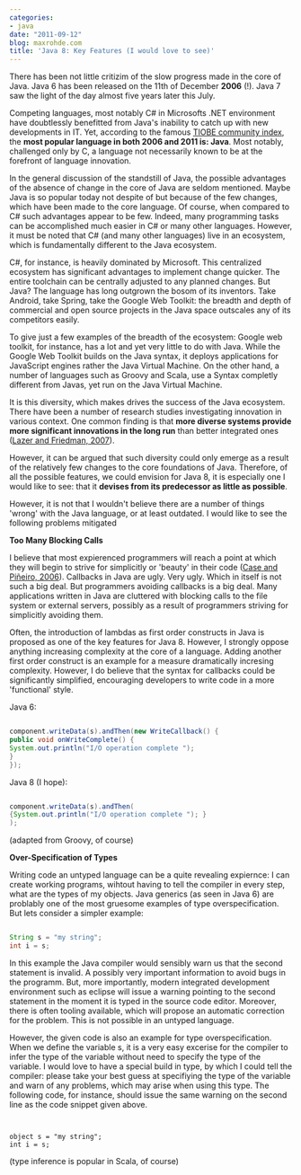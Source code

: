 ```yaml
---
categories:
- java
date: "2011-09-12"
blog: maxrohde.com
title: 'Java 8: Key Features (I would love to see)'
---
```


There has been not little critizim of the slow progress made in the core of Java. Java 6 has been released on the 11th of December **2006** (!). Java 7 saw the light of the day almost five years later this July.

Competing languages, most notably C# in Microsofts .NET environment have doubtlessly benefitted from Java's inability to catch up with new developments in IT. Yet, according to the famous [TIOBE community index](http://www.tiobe.com 'TIOBE'), the **most popular language in both 2006 and 2011 is: Java**. Most notably, challenged only by C, a language not necessarily known to be at the forefront of language innovation.

In the general discussion of the standstill of Java, the possible advantages of the absence of change in the core of Java are seldom mentioned. Maybe Java is so popular today not despite of but because of the few changes, which have been made to the core language. Of course, when compared to C# such advantages appear to be few. Indeed, many programming tasks can be accomplished much easier in C# or many other languages. However, it must be noted that C# (and many other languages) live in an ecosystem, which is fundamentally different to the Java ecosystem.

C#, for instance, is heavily dominated by Microsoft. This centralized ecosystem has significant advantages to implement change quicker. The entire toolchain can be centrally adjusted to any planned changes. But Java? The language has long outgrown the bosom of its inventors. Take Android, take Spring, take the Google Web Toolkit: the breadth and depth of commercial and open source projects in the Java space outscales any of its competitors easily.

To give just a few examples of the breadth of the ecosystem: Google web toolkit, for instance, has a lot and yet very little to do with Java. While the Google Web Toolkit builds on the Java syntax, it deploys applications for JavaScript engines rather the Java Virtual Machine. On the other hand, a number of languages such as Groovy and Scala, use a Syntax completly different from Javas, yet run on the Java Virtual Machine.

It is this diversity, which makes drives the success of the Java ecosystem. There have been a number of research studies investigating innovation in various context. One common finding is that **more diverse systems provide more significant innovations in the long run** than better integrated ones ([Lazer and Friedman, 2007](http://www.citeulike.org/user/mxro/article/9321108)).

However, it can be argued that such diversity could only emerge as a result of the relatively few changes to the core foundations of Java. Therefore, of all the possible features, we could envision for Java 8, it is especially one I would like to see: that it **devises from its predecessor as little as possible**.

However, it is not that I wouldn't believe there are a number of things 'wrong' with the Java language, or at least outdated. I would like to see the following problems mitigated

**Too Many Blocking Calls**

I believe that most expierenced programmers will reach a point at which they will begin to strive for simplicitly or 'beauty' in their code ([Case and Piñeiro, 2006](http://www.citeulike.org/user/mxro/article/8257659)). Callbacks in Java are ugly. Very ugly. Which in itself is not such a big deal. But programmers avoiding callbacks is a big deal. Many applications written in Java are cluttered with blocking calls to the file system or external servers, possibly as a result of programmers striving for simplicitly avoiding them.

Often, the introduction of lambdas as first order constructs in Java is proposed as one of the key features for Java 8. However, I strongly oppose anything increasing complexity at the core of a language. Adding another first order construct is an example for a measure dramatically incresing complexity. However, I do believe that the syntax for callbacks could be significantly simplified, encouraging developers to write code in a more 'functional' style.

Java 6:

```Java

component.writeData(s).andThen(new WriteCallback() {
public void onWriteComplete() {
System.out.println("I/O operation complete ");
}
});
```

Java 8 (I hope):

```Java

component.writeData(s).andThen(
{System.out.println("I/O operation complete "); }
);
```

(adapted from Groovy, of course)

**Over-Specification of Types**

Writing code an untyped language can be a quite revealing expiernce: I can create working programs, wihtout having to tell the compiler in every step, what are the types of my objects. Java generics (as seen in Java 6) are problably one of the most gruesome examples of type overspecification. But lets consider a simpler example:

```Java

String s = "my string";
int i = s;
```

In this example the Java compiler would sensibly warn us that the second statement is invalid. A possibly very important information to avoid bugs in the programm. But, more importantly, modern integrated development environment such as eclipse will issue a warning pointing to the second statement in the moment it is typed in the source code editor. Moreover, there is often tooling available, which will propose an automatic correction for the problem. This is not possible in an untyped language.

However, the given code is also an example for type overspecification. When we define the variable s, it is a very easy excerise for the compiler to infer the type of the variable without need to specify the type of the variable. I would love to have a special build in type, by which I could tell the compiler: please take your best guess at specifiying the type of the variable and warn of any problems, which may arise when using this type. The following code, for instance, should issue the same warning on the second line as the code snippet given above.

```


object s = "my string";
int i = s;

```

(type inference is popular in Scala, of course)